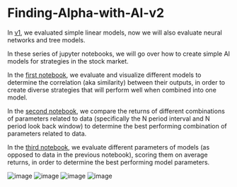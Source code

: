 # Finding-Alpha-with-AI-v2

In [v1], we evaluated simple linear models, now we will also evaluate neural networks and tree models.

In these series of jupyter notebooks, we will go over how to create simple AI models for strategies in the stock market. 

In the [first notebook], we evaluate and visualize different models to determine the correlation (aka similarity) between their outputs, in order to create diverse strategies that will perform well when combined into one model.

In the [second notebook], we compare the returns of different combinations of parameters related to data (specifically the N period interval and N period look back window) to determine the best performing combination of parameters related to data.

In the [third notebook], we evaluate different parameters of models (as opposed to data in the previous notebook), scoring them on average returns, in order to determine the best performing model parameters.

![image](https://github.com/replacementAI/Finding-Alpha-with-AI-v2/assets/55959390/a538ab62-1e9e-45de-a6ba-435deeab8583)
![image](https://github.com/replacementAI/Finding-Alpha-with-AI-v2/assets/55959390/63c64a66-ba99-4ce6-bb52-a3cc019ea9b0)
![image](https://github.com/replacementAI/Finding-Alpha-with-AI-v2/assets/55959390/4b247223-ba20-46ce-b1dd-b1d58367df25)
![image](https://github.com/replacementAI/Finding-Alpha-with-AI-v2/assets/55959390/e0f480df-e85e-432d-ad97-7566b004dc0a)

[v1]: https://github.com/replacementAI/Finding-Alpha-with-AI
[first notebook]: https://github.com/replacementAI/Finding-Alpha-with-AI/blob/main/Code/Step_1_Evaluating_Different_Models.ipynb
[second notebook]: https://github.com/replacementAI/Finding-Alpha-with-AI/blob/main/Code/Step_2_Finding_Optimal_Interval_and_Lookback.ipynb
[third notebook]: https://github.com/replacementAI/Finding-Alpha-with-AI/blob/main/Code/Step_3_Optimizing_Model_Parameters.ipynb
